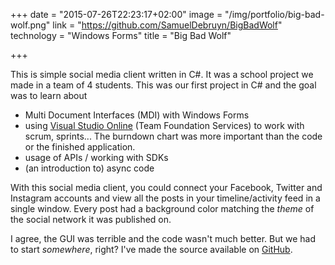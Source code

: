 +++
date = "2015-07-26T22:23:17+02:00"
image = "/img/portfolio/big-bad-wolf.png"
link = "https://github.com/SamuelDebruyn/BigBadWolf"
technology = "Windows Forms"
title = "Big Bad Wolf"

+++

This is simple social media client written in C#. It was a school project we made in a team of 4 students. This was our first project in C# and the goal was to learn about

* Multi Document Interfaces (MDI) with Windows Forms
* using [Visual Studio Online](http://visualstudio.com) (Team Foundation Services) to work with scrum, sprints... The burndown chart was more important than the code or the finished application.
* usage of APIs / working with SDKs
* (an introduction to) async code

With this social media client, you could connect your Facebook, Twitter and Instagram accounts and view all the posts in your timeline/activity feed in a single window. Every post had a background color matching the *theme* of the social network it was published on.

I agree, the GUI was terrible and the code wasn't much better. But we had to start *somewhere*, right? I've made the source available on [GitHub](https://github.com/SamuelDebruyn/BigBadWolf).